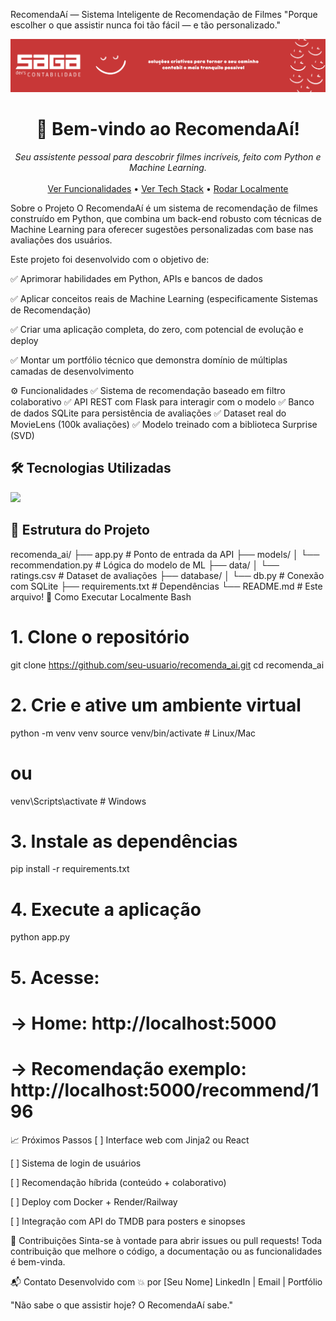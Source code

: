 RecomendaAí — Sistema Inteligente de Recomendação de Filmes
"Porque escolher o que assistir nunca foi tão fácil — e tão personalizado."

<p align="center">
<img src="https://github.com/saga-contabilidade/.github/blob/14368f724c92a70d57e8df52921f54f340a52cc3/banner_org" alt="Banner RecomendaAí" width="1080"/>
</p>

<p></p>
<h1 align="center">🤖 Bem-vindo ao RecomendaAí!</h1>

<p align="center">
<em>Seu assistente pessoal para descobrir filmes incríveis, feito com Python e Machine Learning.</em>
<br/>
<br/>
<a href="#-sobre-o-projeto">Ver Funcionalidades</a> •
<a href="#-tecnologias-utilizadas">Ver Tech Stack</a> •
<a href="#-como-executar-localmente">Rodar Localmente</a>
</p>

Sobre o Projeto
O RecomendaAí é um sistema de recomendação de filmes construído em Python, que combina um back-end robusto com técnicas de Machine Learning para oferecer sugestões personalizadas com base nas avaliações dos usuários.

Este projeto foi desenvolvido com o objetivo de:

✅ Aprimorar habilidades em Python, APIs e bancos de dados

✅ Aplicar conceitos reais de Machine Learning (especificamente Sistemas de Recomendação)

✅ Criar uma aplicação completa, do zero, com potencial de evolução e deploy

✅ Montar um portfólio técnico que demonstra domínio de múltiplas camadas de desenvolvimento

⚙️ Funcionalidades
✅ Sistema de recomendação baseado em filtro colaborativo
✅ API REST com Flask para interagir com o modelo
✅ Banco de dados SQLite para persistência de avaliações
✅ Dataset real do MovieLens (100k avaliações)
✅ Modelo treinado com a biblioteca Surprise (SVD)

## 🛠️ Tecnologias Utilizadas
<p align="left">
<a href="https://skillicons.dev">
<img src="https://skillicons.dev/icons?i=python,flask,pandas,numpy,scikitlearn,sqlite&perline=6" />
</a>
</p>

## 📂 Estrutura do Projeto
recomenda_ai/
├── app.py            # Ponto de entrada da API
├── models/
│   └── recommendation.py # Lógica do modelo de ML
├── data/
│   └── ratings.csv   # Dataset de avaliações
├── database/
│   └── db.py         # Conexão com SQLite
├── requirements.txt  # Dependências
└── README.md         # Este arquivo!
🚀 Como Executar Localmente
Bash

# 1. Clone o repositório
git clone https://github.com/seu-usuario/recomenda_ai.git
cd recomenda_ai

# 2. Crie e ative um ambiente virtual
python -m venv venv
source venv/bin/activate      # Linux/Mac
# ou
venv\Scripts\activate         # Windows

# 3. Instale as dependências
pip install -r requirements.txt

# 4. Execute a aplicação
python app.py

# 5. Acesse:
# → Home: http://localhost:5000
# → Recomendação exemplo: http://localhost:5000/recommend/196
📈 Próximos Passos
[ ] Interface web com Jinja2 ou React

[ ] Sistema de login de usuários

[ ] Recomendação híbrida (conteúdo + colaborativo)

[ ] Deploy com Docker + Render/Railway

[ ] Integração com API do TMDB para posters e sinopses

🤝 Contribuições
Sinta-se à vontade para abrir issues ou pull requests! Toda contribuição que melhore o código, a documentação ou as funcionalidades é bem-vinda.

📬 Contato
Desenvolvido com 💥 por [Seu Nome] LinkedIn | Email | Portfólio

"Não sabe o que assistir hoje? O RecomendaAí sabe."

